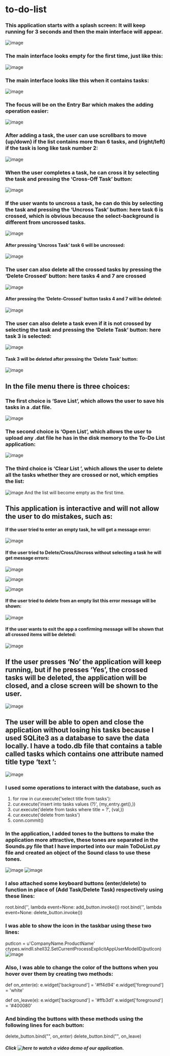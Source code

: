 # to-do-list
### This application starts with a splash screen: It will keep running for 3 seconds and then the main interface will appear.
![image](https://github.com/Lady-aouto/to-do-list/assets/95139153/f3b8701c-bd40-469f-bef0-68645c46d7da)

### The main interface looks empty for the first time, just like this:
![image](https://github.com/Lady-aouto/to-do-list/assets/95139153/e4ecbc53-f903-4b53-9284-f542edf4c0e2)

### The main interface looks like this when it contains tasks:
![image](https://github.com/Lady-aouto/to-do-list/assets/95139153/74ed692d-a0d9-42b6-a7f3-f2b512e31e36)

### The focus will be on the Entry Bar which makes the adding operation easier:
![image](https://github.com/Lady-aouto/to-do-list/assets/95139153/a94b8abd-e9db-4d9f-acb9-774b0df85132)

### After adding a task, the user can use scrollbars to move (up/down) if the list contains more than 6 tasks, and (right/left) if the task is long like task number 2:
![image](https://github.com/Lady-aouto/to-do-list/assets/95139153/f98bfc32-214c-40cb-a31f-ba33f2e88c74)

### When the user completes a task, he can cross it by selecting the task and pressing the ‘Cross-Off Task’ button:
![image](https://github.com/Lady-aouto/to-do-list/assets/95139153/0a6b3e30-83b7-4761-a8bd-df73a13fab91)

### If the user wants to uncross a task, he can do this by selecting the task and pressing the ‘Uncross Task’ button: here task 6 is crossed, which is obvious because the select-background is different from uncrossed tasks.
![image](https://github.com/Lady-aouto/to-do-list/assets/95139153/f38775ec-84a7-463a-9d06-c6d3311eaa22)

#### After pressing ‘Uncross Task’ task 6 will be uncrossed:
![image](https://github.com/Lady-aouto/to-do-list/assets/95139153/9464d6a5-2d53-4f6e-9d61-72ce3961d45c)

### The user can also delete all the crossed tasks by pressing the ‘Delete Crossed’ button: here tasks 4 and 7 are crossed
![image](https://github.com/Lady-aouto/to-do-list/assets/95139153/3f882cf1-beb9-42a3-8bf2-eb929290b428)

#### After pressing the ‘Delete-Crossed’ button tasks 4 and 7 will be deleted:
![image](https://github.com/Lady-aouto/to-do-list/assets/95139153/4549e633-72f7-4c7a-8653-0a79ab8788d1)

### The user can also delete a task even if it is not crossed by selecting the task and pressing the ‘Delete Task’ button: here task 3 is selected:
![image](https://github.com/Lady-aouto/to-do-list/assets/95139153/7282c160-a66c-48e7-b224-c42292e0f2a3)

#### Task 3 will be deleted after pressing the ‘Delete Task’ button:
![image](https://github.com/Lady-aouto/to-do-list/assets/95139153/a650cb82-5c51-41e0-a850-609d3267c0f2)

## In the file menu there is three choices: 
### The first choice is ‘Save List’, which allows the user to save his tasks in a .dat file.
![image](https://github.com/Lady-aouto/to-do-list/assets/95139153/fa4aca56-0566-448a-bbb5-e1bd4d495745)

### The second choice is ‘Open List’, which allows the user to upload any .dat file he has in the disk memory to the To-Do List application:
![image](https://github.com/Lady-aouto/to-do-list/assets/95139153/0d8ea35e-18ef-4d7d-a99d-09e90e619626)

### The third choice is ‘Clear List ’, which allows the user to delete all the tasks whether they are crossed or not, which empties the list:
![image](https://github.com/Lady-aouto/to-do-list/assets/95139153/ec0d2c8c-98ec-4415-b91c-9a6b847a9779)
And the list will become empty as the first time.

## This application is interactive and will not allow the user to do mistakes, such as:
#### If the user tried to enter an empty task, he will get a message error:
![image](https://github.com/Lady-aouto/to-do-list/assets/95139153/2dfd2963-6761-4694-810d-34cebb878e13)

#### If the user tried to Delete/Cross/Uncross without selecting a task he will get message errors:
![image](https://github.com/Lady-aouto/to-do-list/assets/95139153/bffc3fe8-9811-438b-a2f2-28583fa40e77)

![image](https://github.com/Lady-aouto/to-do-list/assets/95139153/666fbab8-c6a6-4c64-a321-c4b40a9c0a4c)

![image](https://github.com/Lady-aouto/to-do-list/assets/95139153/151d91d9-21c9-4020-99d6-af87147bb5ee)

#### If the user tried to delete from an empty list this error message will be shown:
![image](https://github.com/Lady-aouto/to-do-list/assets/95139153/0eb1a570-8cc9-431b-a7e0-2bfcef960b31)

#### If the user wants to exit the app a confirming message will be shown that all crossed items will be deleted:
![image](https://github.com/Lady-aouto/to-do-list/assets/95139153/599a8efe-bace-4ea6-af5f-8e6240068ad4)

## If the user presses ‘No’ the application will keep running, but if he presses ‘Yes’, the crossed tasks will be deleted, the application will be closed, and a close screen will be shown to the user.
![image](https://github.com/Lady-aouto/to-do-list/assets/95139153/f4275361-59d8-4c21-8a60-68f9db6976c6)

## The user will be able to open and close the application without losing his tasks because I used SQLite3 as a database to save the data locally. I have a todo.db file that contains a table called tasks which contains one attribute named title type ‘text ’:
![image](https://github.com/Lady-aouto/to-do-list/assets/95139153/d941584b-dec5-4cc3-8eef-a930f12c23a5)

### I used some operations to interact with the database, such as
1.	for row in cur.execute('select title from tasks'):
2.	cur.execute('insert into tasks values (?)', (my_entry.get(),))
3.	cur.execute('delete from tasks where title = ?', (val,))
4.	cur.execute('delete from tasks')
5.	conn.commit()

### In the application, I added tones to the buttons to make the application more attractive, these tones are separated in the Sounds.py file that I have imported into our main ToDoList.py file and created an object of the Sound class to use these tones.
![image](https://github.com/Lady-aouto/to-do-list/assets/95139153/26240308-e571-4f7f-8fee-2c1de30ce0e9)
![image](https://github.com/Lady-aouto/to-do-list/assets/95139153/c30da888-f583-4706-9c91-3e9f3c9a2ba6)

### I also attached some keyboard buttons (enter/delete) to function in place of (Add Task/Delete Task) respectively using these lines:
root.bind('<Return>', lambda event=None: add_button.invoke())
root.bind('<Delete>', lambda event=None: delete_button.invoke())

### I was able to show the icon in the taskbar using these two lines:
putIcon = u'CompanyName.ProductName'
ctypes.windll.shell32.SetCurrentProcessExplicitAppUserModelID(putIcon)
![image](https://github.com/Lady-aouto/to-do-list/assets/95139153/39272fd2-8206-4fbe-9bc0-33bb5b2f3956)

### Also, I was able to change the color of the buttons when you hover over them by creating two methods:
def on_enter(e):
    e.widget['background'] = '#ff4d94'
    e.widget['foreground'] = 'white'


def on_leave(e):
    e.widget['background'] = '#ffb3d1'
    e.widget['foreground'] = '#400080'

### And binding the buttons with these methods using the following lines for each button:
delete_button.bind("<Enter>", on_enter)
delete_button.bind("<Leave>", on_leave)

##### Click ![here](https://drive.google.com/file/d/1xbbJxgh5VV-q5iLqqPz0wgwv6L55FqU7/view) to watch a video demo of our application.
